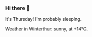 ### Hi there :wave:

It's Thursday! I'm probably sleeping.

Weather in Winterthur: sunny, at +14°C.
